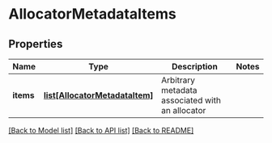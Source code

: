 # AllocatorMetadataItems

## Properties
Name | Type | Description | Notes
------------ | ------------- | ------------- | -------------
**items** | [**list[AllocatorMetadataItem]**](AllocatorMetadataItem.md) | Arbitrary metadata associated with an allocator | 

[[Back to Model list]](../README.md#documentation-for-models) [[Back to API list]](../README.md#documentation-for-api-endpoints) [[Back to README]](../README.md)


